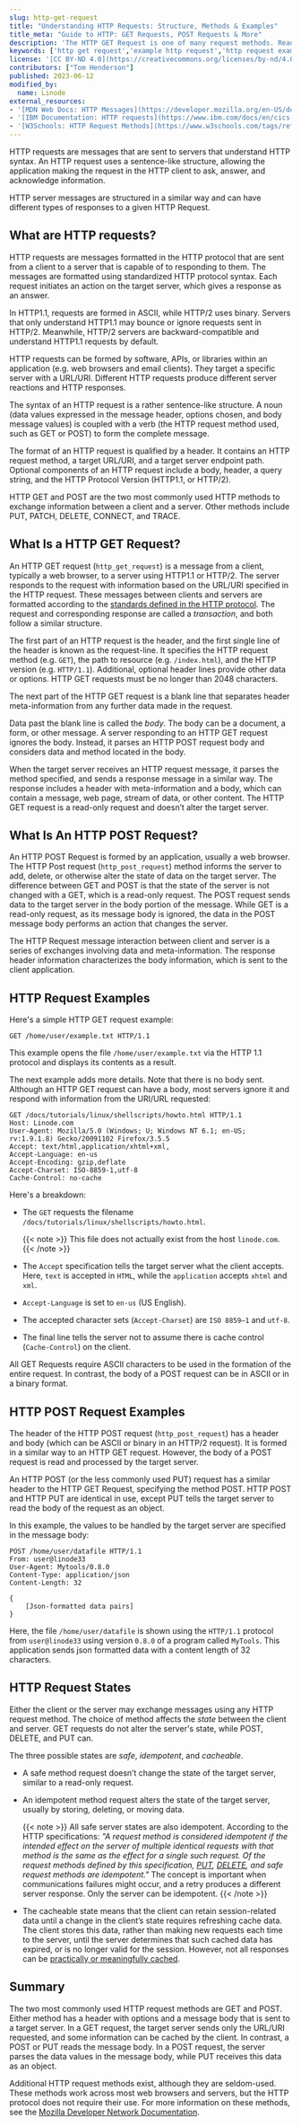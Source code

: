 ```yaml
---
slug: http-get-request
title: "Understanding HTTP Requests: Structure, Methods & Examples"
title_meta: "Guide to HTTP: GET Requests, POST Requests & More"
description: 'The HTTP GET Request is one of many request methods. Read our guide to learn about HTTP request structures and how to send HTTP requests in Java. ✓ Click here!'
keywords: ['http get request','example http request','http request example','http request format','http request response','http request line','http request headers list','make http request','how to send http request in java','http request structure']
license: '[CC BY-ND 4.0](https://creativecommons.org/licenses/by-nd/4.0)'
contributors: ["Tom Henderson"]
published: 2023-06-12
modified_by:
  name: Linode
external_resources:
- '[MDN Web Docs: HTTP Messages](https://developer.mozilla.org/en-US/docs/Web/HTTP/Messages)'
- '[IBM Documentation: HTTP requests](https://www.ibm.com/docs/en/cics-ts/5.3?topic=protocol-http-requests)'
- '[W3Schools: HTTP Request Methods](https://www.w3schools.com/tags/ref_httpmethods.asp)'
---
```


HTTP requests are messages that are sent to servers that understand HTTP syntax. An HTTP request uses a sentence-like structure, allowing the application making the request in the HTTP client to ask, answer, and acknowledge information.

HTTP server messages are structured in a similar way and can have different types of responses to a given HTTP Request.

## What are HTTP requests?

HTTP requests are messages formatted in the HTTP protocol that are sent from a client to a server that is capable of to responding to them. The messages are formatted using standardized HTTP protocol syntax. Each request initiates an action on the target server, which gives a response as an answer.

In HTTP1.1, requests are formed in ASCII, while HTTP/2 uses binary. Servers that only understand HTTP1.1 may bounce or ignore requests sent in HTTP/2. Meanwhile, HTTP/2 servers are backward-compatible and understand HTTP1.1 requests by default.

HTTP requests can be formed by software, APIs, or libraries within an application (e.g. web browsers and email clients). They target a specific server with a URL/URI. Different HTTP requests produce different server reactions and HTTP responses.

The syntax of an HTTP request is a rather sentence-like structure. A noun (data values expressed in the message header, options chosen, and body message values) is coupled with a verb (the HTTP request method used, such as GET or POST) to form the complete message.

The format of an HTTP request is qualified by a header. It contains an HTTP request method, a target URL/URI, and a target server endpoint path. Optional components of an HTTP request include a body, header, a query string, and the HTTP Protocol Version (HTTP1.1, or HTTP/2).

HTTP GET and POST are the two most commonly used HTTP methods to exchange information between a client and a server. Other methods include PUT, PATCH, DELETE, CONNECT, and TRACE.

## What Is a HTTP GET Request?

An HTTP GET request (`http_get_request`) is a message from a client, typically a web browser, to a server using HTTP1.1 or HTTP/2. The server responds to the request with information based on the URL/URI specified in the HTTP request. These messages between clients and servers are formatted according to the [standards defined in the HTTP protocol](https://developer.mozilla.org/en-US/docs/Web/HTTP/Resources_and_specifications). The request and corresponding response are called a *transaction*, and both follow a similar structure.

The first part of an HTTP request is the header, and the first single line of the header is known as the request-line. It specifies the HTTP request method (e.g. `GET`), the path to resource (e.g. `/index.html`), and the HTTP version (e.g. `HTTP/1.1`). Additional, optional header lines provide other data or options. HTTP GET requests must be no longer than 2048 characters.

The next part of the HTTP GET request is a blank line that separates header meta-information from any further data made in the request.

Data past the blank line is called the *body*. The body can be a document, a form, or other message. A server responding to an HTTP GET request ignores the body. Instead, it parses an HTTP POST request body and considers data and method located in the body.

When the target server receives an HTTP request message, it parses the method specified, and sends a response message in a similar way. The response includes a header with meta-information and a body, which can contain a message, web page, stream of data, or other content. The HTTP GET request is a read-only request and doesn’t alter the target server.

## What Is An HTTP POST Request?

An HTTP POST Request is formed by an application, usually a web browser. The HTTP Post request (`http_post_request`) method informs the server to add, delete, or otherwise alter the state of data on the target server. The difference between GET and POST is that the state of the server is not changed with a GET, which is a read-only request. The POST request sends data to the target server in the body portion of the message. While GET is a read-only request, as its message body is ignored, the data in the POST message body performs an action that changes the server.

The HTTP Request message interaction between client and server is a series of exchanges involving data and meta-information. The response header information characterizes the body information, which is sent to the client application.

## HTTP Request Examples

Here's a simple HTTP GET request example:

```
GET /home/user/example.txt HTTP/1.1
```

This example opens the file `/home/user/example.txt` via the HTTP 1.1 protocol and displays its contents as a result.

The next example adds more details. Note that there is no body sent. Although an HTTP GET request can have a body, most servers ignore it and respond with information from the URI/URL requested:

```
GET /docs/tutorials/linux/shellscripts/howto.html HTTP/1.1
Host: Linode.com
User-Agent: Mozilla/5.0 (Windows; U; Windows NT 6.1; en-US; rv:1.9.1.8) Gecko/20091102 Firefox/3.5.5
Accept: text/html,application/xhtml+xml,
Accept-Language: en-us
Accept-Encoding: gzip,deflate
Accept-Charset: ISO-8859-1,utf-8
Cache-Control: no-cache
```

Here's a breakdown:

-   The `GET` requests the filename `/docs/tutorials/linux/shellscripts/howto.html`.

       {{< note >}}
This file does not actually exist from the host `linode.com`.
       {{< /note >}}

-   The `Accept` specification tells the target server what the client accepts. Here, `text` is accepted in `HTML`, while the `application` accepts `xhtml` and `xml`.

-   `Accept-Language` is set to `en-us` (US English).

-   The accepted character sets (`Accept-Charset`) are `ISO 8859–1` and `utf-8`.

-   The final line tells the server not to assume there is cache control (`Cache-Control`) on the client.

All GET Requests require ASCII characters to be used in the formation of the entire request. In contrast, the body of a POST request can be in ASCII or in a binary format.

## HTTP POST Request Examples

The header of the HTTP POST request (`http_post_request`) has a header and body (which can be ASCII or binary in an HTTP/2 request). It is formed in a similar way to an HTTP GET request. However, the body of a POST request is read and processed by the target server.

An HTTP POST (or the less commonly used PUT) request has a similar header to the HTTP GET Request, specifying the method POST. HTTP POST and HTTP PUT are identical in use, except PUT tells the target server to read the body of the request as an object.

In this example, the values to be handled by the target server are specified in the message body:

```
POST /home/user/datafile HTTP/1.1
From: user@linode33
User-Agent: Mytools/0.8.0
Content-Type: application/json
Content-Length: 32

{
    [Json-formatted data pairs]
}
```

Here, the file `/home/user/datafile` is shown using the `HTTP/1.1` protocol from `user@linode33` using version `0.8.0` of a program called `MyTools`. This application sends json formatted data with a content length of 32 characters.

## HTTP Request States

Either the client or the server may exchange messages using any HTTP request method. The choice of method affects the *state* between the client and server. GET requests do not alter the server's state, while POST, DELETE, and PUT can.

The three possible states are *safe*, *idempotent*, and *cacheable*.

-   A safe method request doesn’t change the state of the target server, similar to a read-only request.

-   An idempotent method request alters the state of the target server, usually by storing, deleting, or moving data.

    {{< note >}}
All safe server states are also idempotent. According to the HTTP specifications: *"A request method is considered idempotent if the intended effect on the server of multiple identical requests with that method is the same as the effect for a single such request. Of the request methods defined by this specification, [PUT](https://httpwg.org/specs/rfc9110.html#PUT), [DELETE](https://httpwg.org/specs/rfc9110.html#DELETE), and safe request methods are idempotent."* The concept is important when communications failures might occur, and a retry produces a different server response. Only the server can be idempotent.
{{< /note >}}

-   The cacheable state means that the client can retain session-related data until a change in the client’s state requires refreshing cache data. The client stores this data, rather than making new requests each time to the server, until the server determines that such cached data has expired, or is no longer valid for the session. However, not all responses can be [practically or meaningfully cached](https://developer.mozilla.org/en-US/docs/Glossary/cacheable).

## Summary

The two most commonly used HTTP request methods are GET and POST. Either method has a header with options and a message body that is sent to a target server. In a GET request, the target server sends only the URL/URI requested, and some information can be cached by the client. In contrast, a POST or PUT reads the message body. In a POST request, the server parses the data values in the message body, while PUT receives this data as an object.

Additional HTTP request methods exist, although they are seldom-used. These methods work across most web browsers and servers, but the HTTP protocol does not require their use. For more information on these methods, see the [Mozilla Developer Network Documentation](https://developer.mozilla.org/en-US/docs/Web/HTTP/Resources_and_specifications).